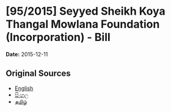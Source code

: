 # [95/2015] Seyyed Sheikh Koya Thangal Mowlana Foundation  (Incorporation) - Bill

**Date:** 2015-12-11

## Original Sources

- [English](https://documents.gov.lk/view/bills/2015/12/95-2015_E.pdf)
- [සිංහල](https://documents.gov.lk/view/bills/2015/12/95-2015_S.pdf)
- [தமிழ்](https://documents.gov.lk/view/bills/2015/12/95-2015_T.pdf)
